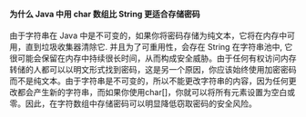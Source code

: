 #### 为什么 Java 中用 char 数组比 String 更适合存储密码

由于字符串在 Java 中是不可变的，如果你将密码存储为纯文本，它将在内存中可用，直到垃圾收集器清除它. 并且为了可重用性，会存在 String 在字符串池中, 它很可能会保留在内存中持续很长时间，从而构成安全威胁。由于任何有权访问内存转储的人都可以以明文形式找到密码，这是另一个原因，你应该始终使用加密密码而不是纯文本。由于字符串是不可变的，所以不能更改字符串的内容，因为任何更改都会产生新的字符串，而如果你使用char[]，你就可以将所有元素设置为空白或零。因此，在字符数组中存储密码可以明显降低窃取密码的安全风险。

